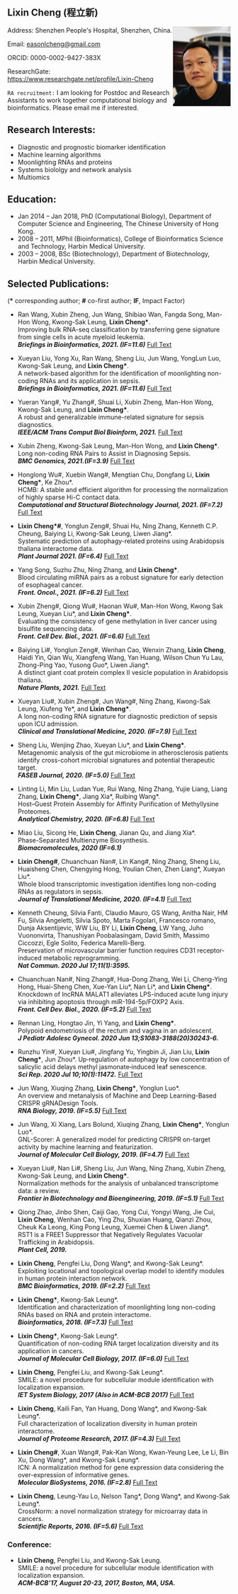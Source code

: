 ## Lixin Cheng (程立新)

<img align="right" width="130" height="180" src="https://github.com/easonlcheng/easonlcheng.github.com/blob/master/bighead1.jpg?raw=true">

Address: Shenzhen People's Hospital, Shenzhen, China.

Email: easonlcheng@gmail.com

ORCID:  0000-0002-9427-383X 

ResearchGate: https://www.researchgate.net/profile/Lixin-Cheng

`RA recruitment:` I am looking for Postdoc and Research Assistants to work together computational biology and bioinformatics. Please email me if interested.

## Research Interests:
* Diagnostic and prognostic biomarker identification
* Machine learning algorithms
* Moonlighting RNAs and proteins
* Systems biololgy and network analysis
* Multiomics

## Education:
* Jan 2014 – Jan 2018, PhD (Computational Biology), Department of Computer Science and Engineering, The Chinese University of Hong Kong.
* 2008 – 2011, MPhil (Bioinformatics), College of Bioinformatics Science and Technology, Harbin Medical University.
* 2003 – 2008, BSc (Biotechnology), Department of Biotechnology, Harbin Medical University.

## Selected Publications: 
(**\*** corresponding author; **#** co-first author; **IF**, Impact Factor)

*	Ran Wang, Xubin Zheng, Jun Wang, Shibiao Wan, Fangda Song, Man-Hon Wong, Kwong-Sak Leung, **Lixin Cheng\***.  
Improving bulk RNA-seq classification by transferring gene signature from single cells in acute myeloid leukemia.   
***Briefings in Bioinformatics, 2021. (IF=11.6)***
[Full Text](https://academic.oup.com/bib/advance-article-abstract/doi/10.1093/bib/bbac002/6523149)

* Xueyan Liu, Yong Xu, Ran Wang, Sheng Liu, Jun Wang, YongLun Luo, Kwong-Sak Leung, and **Lixin Cheng\***.  
A network-based algorithm for the identification of moonlighting non-coding RNAs and its application in sepsis.  
***Briefings in Bioinformatics, 2021. (IF=11.6)***
[Full Text](https://doi.org/10.1093/bib/bbz154)

*	Yueran Yang#, Yu Zhang#, Shuai Li, Xubin Zheng, Man-Hon Wong, Kwong-Sak Leung, and **Lixin Cheng\***.  
A robust and generalizable immune-related signature for sepsis diagnostics.  
***IEEE/ACM Trans Comput Biol Bioinform, 2021.*** 
[Full Text](https://pubmed.ncbi.nlm.nih.gov/34437068/)

*	Xubin Zheng, Kwong-Sak Leung, Man-Hon Wong, and **Lixin Cheng\***.  
Long non-coding RNA Pairs to Assist in Diagnosing Sepsis.  
***BMC Genomics, 2021.(IF=3.9)*** 
[Full Text](https://doi.org/10.1186/s12864-021-07576-4)

*	Honglong Wu#, Xuebin Wang#, Mengtian Chu, Dongfang Li, **Lixin Cheng\***, Ke Zhou\*.  
HCMB: A stable and efficient algorithm for processing the normalization of highly sparse Hi-C contact data.  
***Computational and Structural Biotechnology Journal, 2021. (IF=7.2)*** 
[Full Text](https://doi.org/10.1016/j.csbj.2021.04.064)

*	**Lixin Cheng\*#**, Yonglun Zeng#, Shuai Hu, Ning Zhang, Kenneth C.P. Cheung, Baiying Li, Kwong-Sak Leung, Liwen Jiang\*.  
Systematic prediction of autophagy-related proteins using Arabidopsis thaliana interactome data.  
***Plant Journal 2021. (IF=6.4)*** 
[Full Text](https://doi.org/10.1111/tpj.15065)

* Yang Song, Suzhu Zhu, Ning Zhang, and **Lixin Cheng\***.  
Blood circulating miRNA pairs as a robust signature for early detection of esophageal cancer.  
***Front. Oncol., 2021. (IF=6.2)***
[Full Text](https://doi.org/10.3389/fonc.2021.723779)

*	Xubin Zheng#, Qiong Wu#, Haonan Wu#, Man-Hon Wong, Kwong Sak Leung, Xueyan Liu\*, and **Lixin Cheng\***.  
Evaluating the consistency of gene methylation in liver cancer using bisulfite sequencing data.  
***Front. Cell Dev. Biol., 2021. (IF=6.6)***
[Full Text](https://doi.org/10.3389/fcell.2021.671302)

*	Baiying Li#, Yonglun Zeng#, Wenhan Cao, Wenxin Zhang, **Lixin Cheng**, Haidi Yin, Qian Wu, Xiangfeng Wang, Yan Huang, Wilson Chun Yu Lau, Zhong-Ping Yao, Yusong Guo\*, Liwen Jiang\*.    
A distinct giant coat protein complex II vesicle population in Arabidopsis thaliana.  
***Nature Plants, 2021.***
[Full Text](https://www.nature.com/articles/s41477-021-00997-9)

*	Xueyan Liu#, Xubin Zheng#, Jun Wang#, Ning Zhang, Kwong-Sak Leung, Xiufeng Ye\*, and **Lixin Cheng\***.  
A long non-coding RNA signature for diagnostic prediction of sepsis upon ICU admission.  
***Clinical and Translational Medicine, 2020. (IF=7.9)***
[Full Text](https://doi.org/10.1002/ctm2.123)

*	Sheng Liu, Wenjing Zhao, Xueyan Liu\*, and **Lixin Cheng\***.  
Metagenomic analysis of the gut microbiome in atherosclerosis patients identify cross-cohort microbial signatures and potential therapeutic target.  
***FASEB Journal, 2020. (IF=5.0)***
[Full Text](https://doi.org/10.1096/fj.202000622R)

*	Linting Li, Min Liu, Ludan Yue, Rui Wang, Ning Zhang, Yujie Liang, Liang Zhang, **Lixin Cheng\***, Jiang Xia\*, Ruibing Wang\*.  
Host–Guest Protein Assembly for Affinity Purification of Methyllysine Proteomes.  
***Analytical Chemistry, 2020. (IF=6.8)***
[Full Text](https://doi.org/10.1021/acs.analchem.0c01643)

*	Miao Liu, Sicong He, **Lixin Cheng**, Jianan Qu, and Jiang Xia\*.  
Phase-Separated Multienzyme Biosynthesis.  
***Biomacromolecules, 2020 (IF=6.1)***

* **Lixin Cheng#**, Chuanchuan Nan#, Lin Kang#, Ning Zhang, Sheng Liu, Huaisheng Chen, Chengying Hong, Youlian Chen, Zhen Liang\*, Xueyan Liu\*.  
Whole blood transcriptomic investigation identifies long non-coding RNAs as regulators in sepsis.  
***Journal of Translational Medicine, 2020. (IF=4.1)***
[Full Text](https://doi.org/10.1186/s12967-020-02372-2)

*	Kenneth Cheung, Silvia Fanti, Claudio Mauro, GS Wang, Anitha Nair, HM Fu, Silvia Angeletti, Silvia Spoto, Marta Fogolari, Francesco romano, Dunja Aksentijevic, WW Liu, BY Li, **Lixin Cheng**, LW Yang, Juho Vuononvirta, Thanushiyan Poobalasingam, David Smith, Massimo Ciccozzi, Egle Solito, Federica Marelli-Berg.  
Preservation of microvascular barrier function requires CD31 receptor-induced metabolic reprogramming.  
***Nat Commun. 2020 Jul 17;11(1):3595.***

*	Chuanchuan Nan#, Ning Zhang#, Hua-Dong Zhang, Wei Li, Cheng-Ying Hong, Huai-Sheng Chen, Xue-Yan Liu\*, Nan Li\*, and **Lixin Cheng\***.  
Knockdown of lncRNA MALAT1 alleviates LPS-induced acute lung injury via inhibiting apoptosis through miR-194-5p/FOXP2 Axis.  
***Front. Cell Dev. Biol., 2020. (IF=5.2)***
[Full Text](https://doi.org/10.3389/fcell.2020.586869)

*	Rennan Ling, Hongtao Jin, Yi Yang, and **Lixin Cheng\***.  
Polypoid endometriosis of the rectum and vagina in an adolescent.  
***J Pediatr Adolesc Gynecol. 2020 Jun 13;S1083-3188(20)30243-6.***

*	Runzhu Yin#, Xueyan Liu#, Jingfang Yu, Yingbin Ji, Jian Liu, **Lixin Cheng\***, Jun Zhou\*. 
Up‑regulation of autophagy by low concentration of salicylic acid delays methyl jasmonate‑induced leaf senescence.  
***Sci Rep. 2020 Jul 10;10(1):11472.***
[Full Text](https://doi.org/10.1038/s41598-020-68484-3)

* Jun Wang, Xiuqing Zhang, **Lixin Cheng\***, Yonglun Luo\*.  
An overview and metanalysis of Machine and Deep Learning-Based CRISPR gRNADesign Tools.  
***RNA Biology, 2019. (IF=5.5)***
[Full Text](https://doi.org/10.1080/15476286.2019.1669406)

* Jun Wang, Xi Xiang, Lars Bolund, Xiuqing Zhang, **Lixin Cheng\***, Yonglun Luo\*.  
GNL-Scorer: A generalized model for predicting CRISPR on-target activity by machine learning and featurization.  
***Journal of Molecular Cell Biology, 2019. (IF=4.7)***
[Full Text](https://doi.org/10.1093/jmcb/mjz116)

* Xueyan Liu#, Nan Li#, Sheng Liu, Jun Wang, Ning Zhang, Xubin Zheng, Kwong-Sak Leung, and **Lixin Cheng\***.  
Normalization methods for the analysis of unbalanced transcriptome data: a review.  
***Frontier in Biotechnology and Bioengineering, 2019. (IF=5.1)***
[Full Text](https://doi.org/10.3389/fbioe.2019.00358)

* Qiong Zhao, Jinbo Shen, Caiji Gao, Yong Cui, Yongyi Wang, Jie Cui, **Lixin Cheng**, Wenhan Cao, Ying Zhu, Shuxian Huang, Qianzi Zhou, Cheuk Ka Leong, King Pong Leung, Xuemei Chen & Liwen Jiang\*.  
RST1 is a FREE1 Suppressor that Negatively Regulates Vacuolar Trafficking in Arabidopsis.  
***Plant Cell, 2019.***

* **Lixin Cheng**, Pengfei Liu, Dong Wang\*, and Kwong-Sak Leung\*.  
Exploiting locational and topological overlap model to identify modules in human protein interaction network.  
***BMC Bioinformatics, 2019. (IF=2.2)***
[Full Text](https://doi.org/10.1186/s12859-019-2598-7)

* **Lixin Cheng\***, Kwong-Sak Leung\*.  
Identification and characterization of moonlighting long non-coding RNAs based on RNA and protein interactome.  
***Bioinformatics, 2018. (IF=7.3)***
[Full Text](https://doi.org/10.1093/bioinformatics/bty399)

* **Lixin Cheng\***, Kwong-Sak Leung\*.  
Quantification of non-coding RNA target localization diversity and its application in cancers.  
***Journal of Molecular Cell Biology, 2017. (IF=6.0)***
[Full Text](https://doi.org/10.1093/jmcb/mjy006)

* **Lixin Cheng**, Pengfei Liu, and Kwong-Sak Leung\*.  
SMILE: a novel procedure for subcellular module identification with localization expansion.  
***IET System Biology, 2017 (Also in ACM-BCB 2017)***
[Full Text](https://doi.org/10.1049/iet-syb.2017.0085)

* **Lixin Cheng**, Kaili Fan, Yan Huang, Dong Wang\*, and Kwong-Sak Leung\*.  
Full characterization of localization diversity in human protein interactome.  
***Journal of Proteome Research, 2017. (IF=4.3)***
[Full Text](https://doi.org/10.1021/acs.jproteome.7b00306)

* **Lixin Cheng#**, Xuan Wang#, Pak-Kan Wong, Kwan-Yeung Lee, Le Li, Bin Xu, Dong Wang\*, and Kwong-Sak Leung\*.  
ICN: A normalization method for gene expression data considering the over-expression of informative genes.  
***Molecular BioSystems, 2016. (IF=2.8)***
[Full Text](https://doi.org/10.1039/C6MB00386A)

* **Lixin Cheng**, Leung-Yau Lo, Nelson Tang\*, Dong Wang\*, and Kwong-Sak Leung\*.  
CrossNorm: a novel normalization strategy for microarray data in cancers.  
***Scientific Reports, 2016. (IF=5.6)***
[Full Text](https://doi.org/10.1038/srep18898)

### Conference:
* **Lixin Cheng**, Pengfei Liu, and Kwong-Sak Leung.  
SMILE: a novel procedure for subcellular module identification with localization expansion.  
***ACM-BCB’17, August 20-23, 2017, Boston, MA, USA.***


